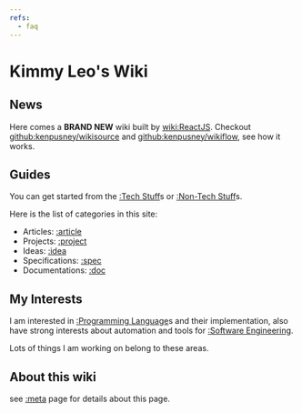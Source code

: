 ```yaml
---
refs:
  - faq
---
```

Kimmy Leo's Wiki
=======

## News

Here comes a **BRAND NEW** wiki built by [wiki:ReactJS]().
Checkout [github:kenpusney/wikisource]() and [github:kenpusney/wikiflow](), see how it works.

## Guides

You can get started from the [:Tech Stuff]()s or [:Non-Tech Stuff]()s.

Here is the list of categories in this site:

 - Articles: [:article]()
 - Projects: [:project]()
 - Ideas: [:idea]()
 - Specifications: [:spec]()
 - Documentations: [:doc]()

## My Interests

I am interested in [:Programming Language]()s and their implementation, also
have strong interests about automation and tools for [:Software Engineering]().

Lots of things I am working on belong to these areas.

## About this wiki

see [:meta]() page for details about this page.
